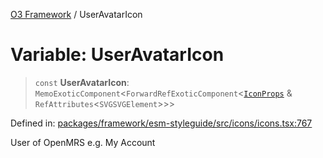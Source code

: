 [O3 Framework](../API.md) / UserAvatarIcon

# Variable: UserAvatarIcon

> `const` **UserAvatarIcon**: `MemoExoticComponent`\<`ForwardRefExoticComponent`\<[`IconProps`](../type-aliases/IconProps.md) & `RefAttributes`\<`SVGSVGElement`\>\>\>

Defined in: [packages/framework/esm-styleguide/src/icons/icons.tsx:767](https://github.com/openmrs/openmrs-esm-core/blob/main/packages/framework/esm-styleguide/src/icons/icons.tsx#L767)

User of OpenMRS e.g. My Account
